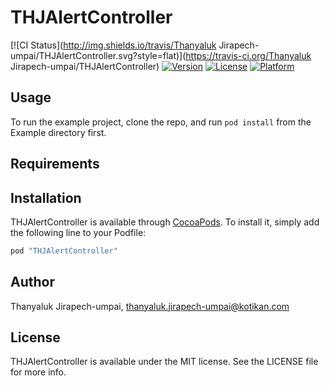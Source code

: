 # THJAlertController

[![CI Status](http://img.shields.io/travis/Thanyaluk Jirapech-umpai/THJAlertController.svg?style=flat)](https://travis-ci.org/Thanyaluk Jirapech-umpai/THJAlertController)
[![Version](https://img.shields.io/cocoapods/v/THJAlertController.svg?style=flat)](http://cocoapods.org/pods/THJAlertController)
[![License](https://img.shields.io/cocoapods/l/THJAlertController.svg?style=flat)](http://cocoapods.org/pods/THJAlertController)
[![Platform](https://img.shields.io/cocoapods/p/THJAlertController.svg?style=flat)](http://cocoapods.org/pods/THJAlertController)

## Usage

To run the example project, clone the repo, and run `pod install` from the Example directory first.

## Requirements

## Installation

THJAlertController is available through [CocoaPods](http://cocoapods.org). To install
it, simply add the following line to your Podfile:

```ruby
pod "THJAlertController"
```

## Author

Thanyaluk Jirapech-umpai, thanyaluk.jirapech-umpai@kotikan.com

## License

THJAlertController is available under the MIT license. See the LICENSE file for more info.
